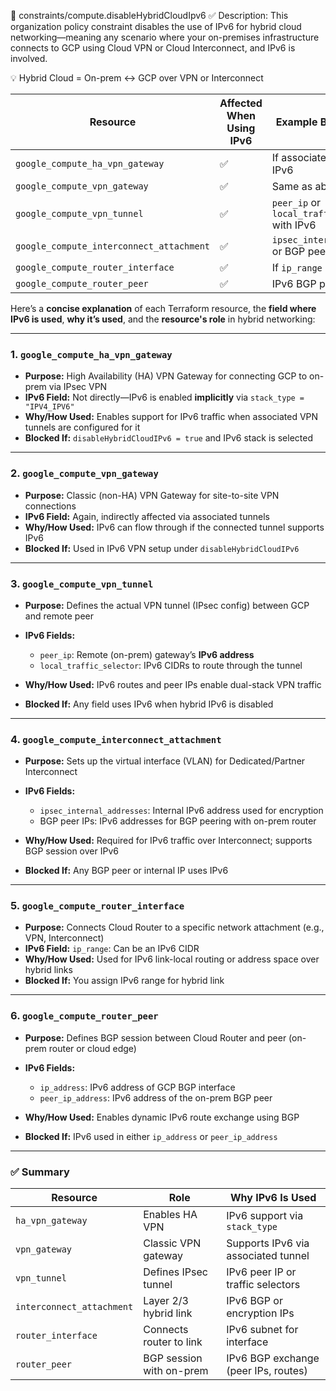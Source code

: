 🔹 constraints/compute.disableHybridCloudIpv6
✅ Description:
This organization policy constraint disables the use of IPv6 for hybrid cloud networking—meaning any scenario where your on-premises infrastructure connects to GCP using Cloud VPN or Cloud Interconnect, and IPv6 is involved.

💡 Hybrid Cloud = On-prem ↔ GCP over VPN or Interconnect

| Resource                                 | Affected When Using IPv6 | Example Blocked Fields                               |
| ---------------------------------------- | ------------------------ | ---------------------------------------------------- |
| `google_compute_ha_vpn_gateway`          | ✅                        | If associated tunnels use IPv6                       |
| `google_compute_vpn_gateway`             | ✅                        | Same as above                                        |
| `google_compute_vpn_tunnel`              | ✅                        | `peer_ip` or `local_traffic_selector` with IPv6      |
| `google_compute_interconnect_attachment` | ✅                        | `ipsec_internal_addresses` or BGP peer IPs with IPv6 |
| `google_compute_router_interface`        | ✅                        | If `ip_range` is IPv6                                |
| `google_compute_router_peer`             | ✅                        | IPv6 BGP peer IPs                                    |


Here’s a **concise explanation** of each Terraform resource, the **field where IPv6 is used**, **why it’s used**, and the **resource's role** in hybrid networking:

---

### 1. `google_compute_ha_vpn_gateway`

* **Purpose:** High Availability (HA) VPN Gateway for connecting GCP to on-prem via IPsec VPN
* **IPv6 Field:** Not directly—IPv6 is enabled **implicitly** via `stack_type = "IPV4_IPV6"`
* **Why/How Used:** Enables support for IPv6 traffic when associated VPN tunnels are configured for it
* **Blocked If:** `disableHybridCloudIPv6 = true` and IPv6 stack is selected

---

### 2. `google_compute_vpn_gateway`

* **Purpose:** Classic (non-HA) VPN Gateway for site-to-site VPN connections
* **IPv6 Field:** Again, indirectly affected via associated tunnels
* **Why/How Used:** IPv6 can flow through if the connected tunnel supports IPv6
* **Blocked If:** Used in IPv6 VPN setup under `disableHybridCloudIPv6`

---

### 3. `google_compute_vpn_tunnel`

* **Purpose:** Defines the actual VPN tunnel (IPsec config) between GCP and remote peer
* **IPv6 Fields:**

  * `peer_ip`: Remote (on-prem) gateway’s **IPv6 address**
  * `local_traffic_selector`: IPv6 CIDRs to route through the tunnel
* **Why/How Used:** IPv6 routes and peer IPs enable dual-stack VPN traffic
* **Blocked If:** Any field uses IPv6 when hybrid IPv6 is disabled

---

### 4. `google_compute_interconnect_attachment`

* **Purpose:** Sets up the virtual interface (VLAN) for Dedicated/Partner Interconnect
* **IPv6 Fields:**

  * `ipsec_internal_addresses`: Internal IPv6 address used for encryption
  * BGP peer IPs: IPv6 addresses for BGP peering with on-prem router
* **Why/How Used:** Required for IPv6 traffic over Interconnect; supports BGP session over IPv6
* **Blocked If:** Any BGP peer or internal IP uses IPv6

---

### 5. `google_compute_router_interface`

* **Purpose:** Connects Cloud Router to a specific network attachment (e.g., VPN, Interconnect)
* **IPv6 Field:** `ip_range`: Can be an IPv6 CIDR
* **Why/How Used:** Used for IPv6 link-local routing or address space over hybrid links
* **Blocked If:** You assign IPv6 range for hybrid link

---

### 6. `google_compute_router_peer`

* **Purpose:** Defines BGP session between Cloud Router and peer (on-prem router or cloud edge)
* **IPv6 Fields:**

  * `ip_address`: IPv6 address of GCP BGP interface
  * `peer_ip_address`: IPv6 address of the on-prem BGP peer
* **Why/How Used:** Enables dynamic IPv6 route exchange using BGP
* **Blocked If:** IPv6 used in either `ip_address` or `peer_ip_address`

---

### ✅ Summary

| Resource                  | Role                     | Why IPv6 Is Used                     |
| ------------------------- | ------------------------ | ------------------------------------ |
| `ha_vpn_gateway`          | Enables HA VPN           | IPv6 support via `stack_type`        |
| `vpn_gateway`             | Classic VPN gateway      | Supports IPv6 via associated tunnel  |
| `vpn_tunnel`              | Defines IPsec tunnel     | IPv6 peer IP or traffic selectors    |
| `interconnect_attachment` | Layer 2/3 hybrid link    | IPv6 BGP or encryption IPs           |
| `router_interface`        | Connects router to link  | IPv6 subnet for interface            |
| `router_peer`             | BGP session with on-prem | IPv6 BGP exchange (peer IPs, routes) |


